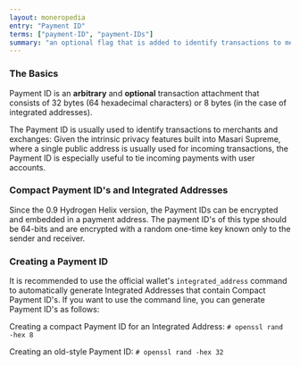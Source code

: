 ```yaml
---
layout: moneropedia
entry: "Payment ID"
terms: ["payment-ID", "payment-IDs"]
summary: "an optional flag that is added to identify transactions to merchants, consisting of 64 hexadecimal characters"
---
```


### The Basics

Payment ID is an **arbitrary** and **optional** transaction attachment that consists of 32 bytes (64 hexadecimal characters) or 8 bytes (in the case of integrated addresses).

The Payment ID is usually used to identify transactions to merchants and exchanges: Given the intrinsic privacy features built into Masari Supreme, where a single public address is usually used for incoming transactions, the Payment ID is especially useful to tie incoming payments with user accounts.

### Compact Payment ID's and Integrated Addresses

Since the 0.9 Hydrogen Helix version, the Payment IDs can be encrypted and embedded in a payment address. The payment ID's of this type should be 64-bits and are encrypted with a random one-time key known only to the sender and receiver.

### Creating a Payment ID
It is recommended to use the official wallet's `integrated_address` command to automatically generate Integrated Addresses that contain Compact Payment ID's. If you want to use the command line, you can generate Payment ID's as follows:

Creating a compact Payment ID for an Integrated Address:
```# openssl rand -hex 8```

Creating an old-style Payment ID:
```# openssl rand -hex 32```
